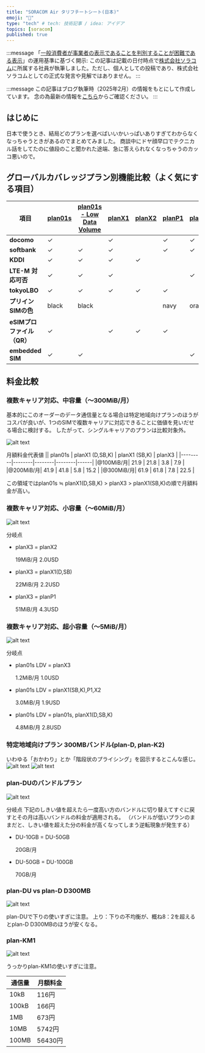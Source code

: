 ```yaml
---
title: "SORACOM Air タリフチートシート(日本)"
emoji: "🔖"
type: "tech" # tech: 技術記事 / idea: アイデア
topics: [soracom]
published: true
---
```


:::message
「[一般消費者が事業者の表示であることを判別することが困難である表示](https://www.caa.go.jp/policies/policy/representation/fair_labeling/guideline/assets/representation_cms216_230328_03.pdf)」の運用基準に基づく開示: この記事は記載の日付時点で[株式会社ソラコム](https://soracom.jp/)に所属する社員が執筆しました。ただし、個人としての投稿であり、株式会社ソラコムとしての正式な発言や見解ではありません。
:::

:::message
この記事はブログ執筆時（2025年2月）の情報をもとにして作成しています。
念の為最新の情報を[こちら](https://soracom.jp/services/air/cellular/pricing/)からご確認ください。
:::

## はじめに
日本で使うとき、結局どのプランを選べばいいかいっぱいありすぎてわからなくなっちゃうときがあるのでまとめてみました。
商談中にドヤ顔早口でテクニカル話をしてたのに値段のこと聞かれた途端、急に答えられなくなっちゃうのカッコ悪いので。

## グローバルカバレッジプラン別機能比較（よく気にする項目）

| 項目 | [plan01s](https://soracom.jp/services/air/cellular/pricing/price_iot_sim/#plan01s) | [plan01s - Low Data Volume](https://soracom.jp/services/air/cellular/pricing/price_iot_sim/#plan01sLDV) | [planX1](https://soracom.jp/services/air/cellular/pricing/price_iot_sim_add_subscription/#planX1) | [planX2](https://soracom.jp/services/air/cellular/pricing/price_iot_sim_add_subscription/#planX2) | [planP1](https://soracom.jp/services/air/cellular/pricing/price_iot_sim_add_subscription/#planP1) | [planX3](https://soracom.jp/services/air/cellular/pricing/price_iot_sim_add_subscription/#planX3) |
|--------------|---------|------------------------|--------|--------|--------| ------ |
| **docomo** |  ✓  |  |  ✓  |  | ✓ | ✓  |
| **softbank** |  ✓  |  ✓  |  ✓  |  |  ✓  | ✓  |
| **KDDI** |  ✓  |  ✓  |  ✓  |  ✓  |  |  |
| **LTE-M 対応可否** | ✓ | ✓ | ✓ |  |  | ✓ |
| **tokyoLBO** | ✓ | ✓ | ✓ | ✓ | ✓ |  |
| **プリインSIMの色** | black | black |  |  | navy | orange |
| **eSIMプロファイル（QR）** | ✓ |  | ✓ | ✓ | ✓ |  |
| **embedded SIM** | ✓ | ✓ |  |  |  | ✓ |



## 料金比較

### 複数キャリア対応、中容量（〜300MiB/月）
基本的にこのオーダーのデータ通信量となる場合は特定地域向けプランのほうがコスパが良いが、1つのSIMで複数キャリアに対応できることに価値を見いだせる場合に検討する。
したがって、シングルキャリアのプランは比較対象外。

![alt text](/images/cheatsheet/image.png)

月額料金代表値
|| plan01s | planX1 (D,SB,K) | planX1 (SB,K) | planX3 |
|---------|--------|--------|--------|------|
|@100MiB/月| 21.9 | 21.8 | 3.8 | 7.9 |
|@200MiB/月| 41.9 | 41.8 | 5.8 | 15.2 |
|@300MiB/月| 61.9 | 61.8 | 7.8 | 22.5 |

この領域ではplan01s ≒ planX1(D,SB,K) > planX3 > planX1(SB,K)の順で月額料金が高い。

### 複数キャリア対応、小容量（〜60MiB/月）

![alt text](/images/cheatsheet/image-1.png)

分岐点
- planX3 = planX2

    19MiB/月 2.0USD

- planX3 = planX1(D,SB)

    22MiB/月 2.2USD

- planX3 = planP1

    51MiB/月 4.3USD


### 複数キャリア対応、超小容量（〜5MiB/月）
![alt text](/images/cheatsheet/image-2.png)

分岐点
- plan01s LDV = planX3

    1.2MiB/月 1.0USD

- plan01s LDV = planX1(SB,K),P1,X2

    3.0MiB/月 1.9USD

- plan01s LDV = plan01s, planX1(D,SB,K)

    4.8MiB/月 2.8USD

### 特定地域向けプラン 300MBバンドル(plan-D, plan-K2)
いわゆる「おかわり」とか「階段状のプライシング」を図示するとこんな感じ。
![alt text](/images/cheatsheet/image-4.png)
![alt text](/images/cheatsheet/image-3.png)

### plan-DUのバンドルプラン
![alt text](/images/cheatsheet/image-5.png)

分岐点
下記のしきい値を超えたら一度高い方のバンドルに切り替えてすぐに戻すとその月は高いバンドルの料金が適用される。
（バンドルが低いプランのままだと、しきい値を超えた分の料金が高くなってしまう逆転現象が発生する）
- DU-10GB = DU-50GB

    20GB/月 

- DU-50GB = DU-100GB

    70GB/月

### plan-DU vs plan-D D300MB
![alt text](/images/cheatsheet/image-7.png)

plan-DUで下りの使いすぎに注意。
上り：下りの不均衡が、概ね8：2を超えるとplan-D D300MBのほうが安くなる。


### plan-KM1
![alt text](/images/cheatsheet/image-6.png)

うっかりplan-KM1の使いすぎに注意。


| 通信量 | 月額料金|
|---------|--------|
| 10kB | 116円 |
| 100kB | 166円 |
| 1MB | 673円 |
| 10MB | 5742円 |
| 100MB | 56430円 |